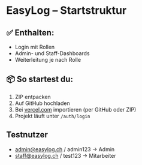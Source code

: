 # EasyLog – Startstruktur

## ✅ Enthalten:
- Login mit Rollen
- Admin- und Staff-Dashboards
- Weiterleitung je nach Rolle

## 📦 So startest du:
1. ZIP entpacken
2. Auf GitHub hochladen
3. Bei [vercel.com](https://vercel.com) importieren (per GitHub oder ZIP)
4. Projekt läuft unter `/auth/login`

## Testnutzer
- admin@easylog.ch / admin123 → Admin
- staff@easylog.ch / test123 → Mitarbeiter
